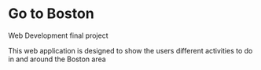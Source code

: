 # Go to Boston

Web Development final project 

This web application is designed to show the users different activities to do in and around the Boston area
